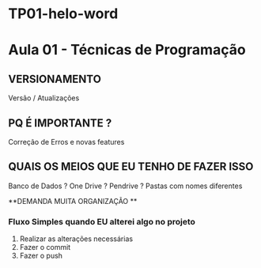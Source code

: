 # TP01-helo-word
# Aula 01 - Técnicas de Programação

## VERSIONAMENTO
Versão / Atualizações

## PQ É IMPORTANTE ?
Correção de Erros e novas features

## QUAIS OS MEIOS QUE EU TENHO DE FAZER ISSO
Banco de Dados ? One Drive ? Pendrive ? Pastas com nomes diferentes

**DEMANDA MUITA ORGANIZAÇÃO **

### Fluxo Simples quando **EU** alterei algo no projeto

1. Realizar as alterações necessárias
2. Fazer o commit
3. Fazer o push
